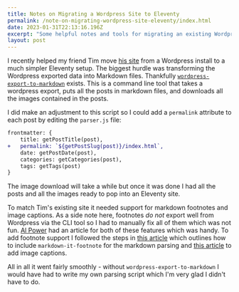 ```yaml
---
title: Notes on Migrating a Wordpress Site to Eleventy
permalink: /note-on-migrating-wordpress-site-eleventy/index.html
date: 2023-01-31T22:13:16.196Z
excerpt: "Some helpful notes and tools for migrating an existing Wordpress site to Eleventy"
layout: post
---
```


I recently helped my friend Tim move [his site](https://nahumck.me/) from a Wordpress install to a much simpler Eleventy setup. The biggest hurdle was transforming the Wordpress exported data into Markdown files. Thankfully [`wordpress-export-to-markdown`](https://github.com/lonekorean/wordpress-export-to-markdown) exists. This is a command line tool that takes a wordpress export, puts all the posts in markdown files, and downloads all the images contained in the posts.

I did make an adjustment to this script so I could add a `permalink` attribute to each post by editing the `parser.js` file:

```diff
frontmatter: {
    title: getPostTitle(post),
+   permalink: `${getPostSlug(post)}/index.html`,
    date: getPostDate(post),
    categories: getCategories(post),
    tags: getTags(post)
}
```

The image download will take a while but once it was done I had all the posts and all the images ready to pop into an Eleventy site.

To match Tim's existing site it needed support for markdown footnotes and image captions. As a side note here, footnotes _do not_ export well from Wordpress via the CLI tool so I had to manually fix all of them which was not fun. [Al Power](https://www.alpower.com/) had an article for both of these features which was handy. To add footnote support I followed the steps in [this article](https://www.alpower.com/tutorials/configuring-footnotes-with-eleventy/) which outlines how to include `markdown-it-footnote` for the markdown parsing and [this article](https://www.alpower.com/tutorials/adding-figures-with-captions-to-images-in-markdown-with-eleventy/) to add image captions.

All in all it went fairly smoothly - without `wordpress-export-to-markdown` I would have had to write my own parsing script which I'm very glad I didn't have to do.
